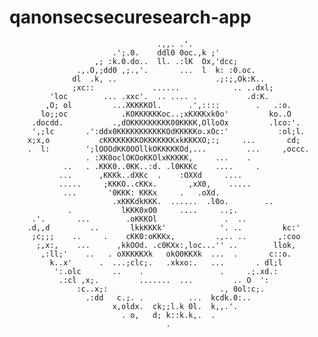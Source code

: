# qanonsecsecuresearch-app



                                     .,,. .'.                                 
                           .';.0.    ddl0 0oc.,k ;'                           
                       ,; :k.0.do..  ll. .:lK  Ox,'dcc;                       
                   .,.O,;dd0 ,;.,'.       ...  l  k: :0.oc.                   
                  dl  .k, ..                      .;:;,Ok:K..                 
                  ;xc::             ......            .. ..dxl;               
             'loc        ... .xxc'.  .. .... .           .d:K.                
            ,O; ol         ...XKKKKOl.      .',::::        .   .:o.           
           lo;;oc            .KOKKKKKKoc..;xKXKKxk0o'         ko..O           
         .docdd.           .,dOKKKKKKKKK00KKKK,OlloOx         .lco:'.         
         ',;lc       .':ddx0KKKKKKKKKKKOdKKKKKo.xOc:'           :ol;l.        
        x;x,o           cKKKKKKKKOKKKKKKKxkKKKXO;:;     ...       cd;         
        .  l:        ';lOOOdKK0OOllkOKKKKKOd,...         ...     ,occc.       
                     . :XK0oclOKOoKKOlxKKKKK,     ...    .                    
                ..   . .KKK0..0KK..:d. .l0KKKc    ....     .                  
               ...      ,KKKk..dXKc  .    :OXXd     ....                      
               .....     ;KKKO..cKKx.       ,xX0,    .....                    
                ...       '0KKK: KKKx     .   .oXd.                           
                           .xKKKdkKKK.  ......  .l0o.        ..               
                 .           lKKK0xO0     ....     ..;.                       
         .'.       ...        .oKKKOl               .  ..                     
        .d,,d         ..       lkkKKKk'            '. ..         kc:'         
         ;c;;;    ..     .    cKK0:oKKKx,         .,.. ..       ,:coo         
          ;,x:,    ...      ,kkOOd. .c0KXx:,loc...'' ..        llok,          
           ,:ll;'    ..   . oXKKKKXk   okO0KKXk  ...  .       c::o.           
             k..x'      .  ...;clc;.   .xkxo:.   ...       . dl;l             
              ':.olc       ..    .                 .     .;.xd.:              
               .:cl ,x;.         .......  ...         .. O  ':                
                   :c..x;:                         ., 0ol:c;.                 
                     .:dd   c.;. .          ...  kcdk.0:..                    
                           x,oldx.  ck;;l.k 0l.  k,,.'.                       
                             . o,   d; k::k.k,.  .                            
                                       .                                      
	
	
